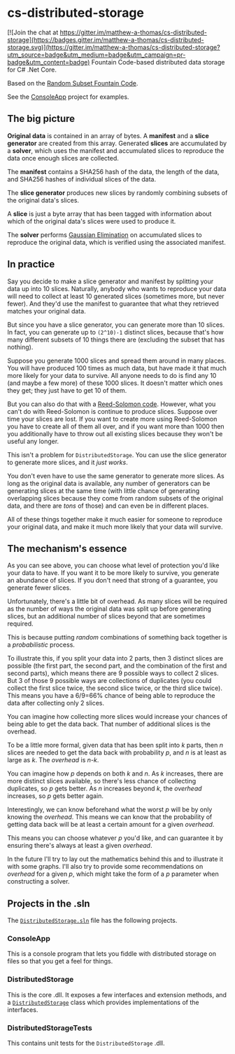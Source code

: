 # cs-distributed-storage

[![Join the chat at https://gitter.im/matthew-a-thomas/cs-distributed-storage](https://badges.gitter.im/matthew-a-thomas/cs-distributed-storage.svg)](https://gitter.im/matthew-a-thomas/cs-distributed-storage?utm_source=badge&utm_medium=badge&utm_campaign=pr-badge&utm_content=badge)
Fountain Code-based distributed data storage for C# .Net Core.

Based on the [Random Subset Fountain Code](https://github.com/matthew-a-thomas/cs-fountain-codes#random-subset).

See the [ConsoleApp](https://github.com/matthew-a-thomas/cs-distributed-storage/tree/master/ConsoleApp) project for examples.

## The big picture

**Original data** is contained in an array of bytes. A **manifest** and a **slice generator** are created from this array. Generated **slices** are accumulated by a **solver**, which uses the manifest and accumulated slices to reproduce the data once enough slices are collected.

The **manifest** contains a SHA256 hash of the data, the length of the data, and SHA256 hashes of individual slices of the data.

The **slice generator** produces new slices by randomly combining subsets of the original data's slices.

A **slice** is just a byte array that has been tagged with information about which of the original data's slices were used to produce it.

The **solver** performs [Gaussian Elimination](https://en.wikipedia.org/wiki/Gaussian_elimination) on accumulated slices to reproduce the original data, which is verified using the associated manifest.

## In practice

Say you decide to make a slice generator and manifest by splitting your data up into 10 slices. Naturally, anybody who wants to reproduce your data will need to collect at least 10 generated slices (sometimes more, but never fewer). And they'd use the manifest to guarantee that what they retrieved matches your original data.

But since you have a slice generator, you can generate more than 10 slices. In fact, you can generate up to `(2^10)-1` distinct slices, because that's how many different subsets of 10 things there are (excluding the subset that has nothing).

Suppose you generate 1000 slices and spread them around in many places. You will have produced 100 times as much data, but have made it that much more likely for your data to survive. All anyone needs to do is find any 10 (and maybe a few more) of these 1000 slices. It doesn't matter which ones they get; they just have to get 10 of them.

But you can also do that with a [Reed-Solomon code](https://en.wikipedia.org/wiki/Reed%E2%80%93Solomon_error_correction). However, what you can't do with Reed-Solomon is continue to produce slices. Suppose over time your slices are lost. If you want to create more using Reed-Solomon you have to create all of them all over, and if you want more than 1000 then you additionally have to throw out all existing slices because they won't be useful any longer.

This isn't a problem for `DistributedStorage`. You can use the slice generator to generate more slices, and it *just works*.

You don't even have to use the same generator to generate more slices. As long as the original data is available, any number of generators can be generating slices at the same time (with little chance of generating overlapping slices because they come from random subsets of the original data, and there are *tons* of those) and can even be in different places.

All of these things together make it much easier for someone to reproduce your original data, and make it much more likely that your data will survive.

## The mechanism's essence

As you can see above, you can choose what level of protection you'd like your data to have. If you want it to be more likely to survive, you generate an abundance of slices. If you don't need that strong of a guarantee, you generate fewer slices.

Unfortunately, there's a little bit of overhead. As many slices will be required as the number of ways the original data was split up before generating slices, but an additional number of slices beyond that are sometimes required.

This is because putting *random* combinations of something back together is a *probabilistic* process.

To illustrate this, if you split your data into 2 parts, then 3 distinct slices are possible (the first part, the second part, and the combination of the first and second parts), which means there are 9 possible ways to collect 2 slices. But 3 of those 9 possible ways are collections of duplicates (you could collect the first slice twice, the second slice twice, or the third slice twice). This means you have a 6/9=66% chance of being able to reproduce the data after collecting only 2 slices.

You can imagine how collecting more slices would increase your chances of being able to get the data back. That number of additional slices is the overhead.

To be a little more formal, given data that has been split into *k* parts, then *n* slices are needed to get the data back with probability *p*, and *n* is at least as large as *k*. The *overhead* is *n-k*.

You can imagine how *p* depends on both *k* and *n*. As *k* increases, there are more distinct slices available, so there's less chance of collecting duplicates, so *p* gets better. As *n* increases beyond *k*, the *overhead* increases, so *p* gets better again.

Interestingly, we can know beforehand what the worst *p* will be by only knowing the *overhead*. This means we can know that the probability of getting data back will be at least a certain amount for a given *overhead*.

This means you can choose whatever *p* you'd like, and can guarantee it by ensuring there's always at least a given *overhead*.

In the future I'll try to lay out the mathematics behind this and to illustrate it with some graphs. I'll also try to provide some recommendations on *overhead* for a given *p*, which might take the form of a *p* parameter when constructing a solver.

## Projects in the .sln

The [`DistributedStorage.sln`](https://github.com/matthew-a-thomas/cs-distributed-storage/blob/master/DistributedStorage.sln) file has the following projects.

### ConsoleApp

This is a console program that lets you fiddle with distributed storage on files so that you get a feel for things.

### DistributedStorage

This is the core .dll. It exposes a few interfaces and extension methods, and a [`DistributedStorage`](https://github.com/matthew-a-thomas/cs-distributed-storage/blob/master/DistributedStorage/DistributedStorage.cs) class which provides implementations of the interfaces.

### DistributedStorageTests

This contains unit tests for the `DistributedStorage` .dll.
